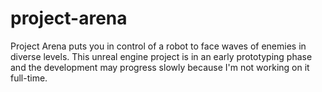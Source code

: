 # project-arena
Project Arena puts you in control of a robot to face waves of enemies in diverse levels. This unreal engine project is in an early prototyping phase and the development may progress slowly because I'm not working on it full-time.
